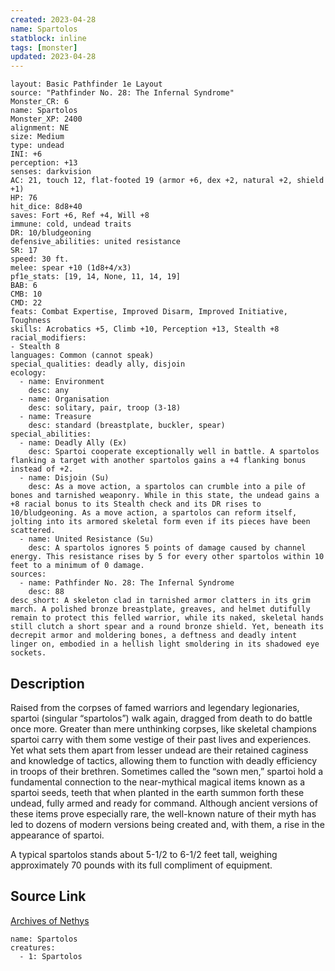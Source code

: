 ```yaml
---
created: 2023-04-28
name: Spartolos
statblock: inline
tags: [monster]
updated: 2023-04-28
---
```

```statblock
layout: Basic Pathfinder 1e Layout
source: "Pathfinder No. 28: The Infernal Syndrome"
Monster_CR: 6
name: Spartolos
Monster_XP: 2400
alignment: NE
size: Medium
type: undead
INI: +6
perception: +13
senses: darkvision
AC: 21, touch 12, flat-footed 19 (armor +6, dex +2, natural +2, shield +1)
HP: 76
hit_dice: 8d8+40
saves: Fort +6, Ref +4, Will +8
immune: cold, undead traits
DR: 10/bludgeoning
defensive_abilities: united resistance
SR: 17
speed: 30 ft.
melee: spear +10 (1d8+4/x3)
pf1e_stats: [19, 14, None, 11, 14, 19]
BAB: 6
CMB: 10
CMD: 22
feats: Combat Expertise, Improved Disarm, Improved Initiative, Toughness
skills: Acrobatics +5, Climb +10, Perception +13, Stealth +8
racial_modifiers:
- Stealth 8
languages: Common (cannot speak)
special_qualities: deadly ally, disjoin
ecology:
  - name: Environment
    desc: any
  - name: Organisation
    desc: solitary, pair, troop (3-18)
  - name: Treasure
    desc: standard (breastplate, buckler, spear)
special_abilities:
  - name: Deadly Ally (Ex)
    desc: Spartoi cooperate exceptionally well in battle. A spartolos flanking a target with another spartolos gains a +4 flanking bonus instead of +2.
  - name: Disjoin (Su)
    desc: As a move action, a spartolos can crumble into a pile of bones and tarnished weaponry. While in this state, the undead gains a +8 racial bonus to its Stealth check and its DR rises to 10/bludgeoning. As a move action, a spartolos can reform itself, jolting into its armored skeletal form even if its pieces have been scattered.
  - name: United Resistance (Su)
    desc: A spartolos ignores 5 points of damage caused by channel energy. This resistance rises by 5 for every other spartolos within 10 feet to a minimum of 0 damage.
sources:
  - name: Pathfinder No. 28: The Infernal Syndrome
    desc: 88
desc_short: A skeleton clad in tarnished armor clatters in its grim march. A polished bronze breastplate, greaves, and helmet dutifully remain to protect this felled warrior, while its naked, skeletal hands still clutch a short spear and a round bronze shield. Yet, beneath its decrepit armor and moldering bones, a deftness and deadly intent linger on, embodied in a hellish light smoldering in its shadowed eye sockets.
```
## Description
Raised from the corpses of famed warriors and legendary legionaries, spartoi (singular “spartolos”) walk again, dragged from death to do battle once more. Greater than mere unthinking corpses, like skeletal champions spartoi carry with them some vestige of their past lives and experiences. Yet what sets them apart from lesser undead are their retained caginess and knowledge of tactics, allowing them to function with deadly efficiency in troops of their brethren. Sometimes called the “sown men,” spartoi hold a fundamental connection to the near-mythical magical items known as a spartoi seeds, teeth that when planted in the earth summon forth these undead, fully armed and ready for command. Although ancient versions of these items prove especially rare, the well-known nature of their myth has led to dozens of modern versions being created and, with them, a rise in the appearance of spartoi.

A typical spartolos stands about 5-1/2 to 6-1/2 feet tall, weighing approximately 70 pounds with its full compliment of equipment.
## Source Link
[Archives of Nethys](https://aonprd.com/MonsterDisplay.aspx?ItemName=Spartolos)
```encounter-table
name: Spartolos
creatures:
  - 1: Spartolos
```
